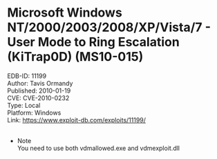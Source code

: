 Microsoft Windows NT/2000/2003/2008/XP/Vista/7 - User Mode to Ring Escalation (KiTrap0D) (MS10-015)
===================================================================================================

EDB-ID: 11199</br>
Author: Tavis Ormandy</br>
Published: 2010-01-19</br>
CVE: CVE-2010-0232</br>
Type: Local</br>
Platform: Windows</br>
Link: <https://www.exploit-db.com/exploits/11199/></br>
</br>

- Note</br>
You need to use both vdmallowed.exe and vdmexploit.dll</br>
</br>
